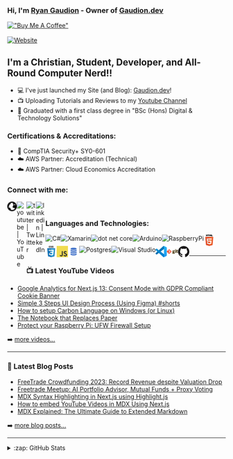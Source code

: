 ### Hi, I'm [Ryan Gaudion][linkedin] - Owner of [Gaudion.dev][website]


[!["Buy Me A Coffee"](https://www.buymeacoffee.com/assets/img/custom_images/orange_img.png)](https://www.buymeacoffee.com/ryangaudion)
</br>
</br>
[![Website](https://img.shields.io/website?label=Gaudion.Dev&style=for-the-badge&url=https%3A%2F%2Fgaudion.dev)](https://gaudion.dev)

## I'm a Christian, Student, Developer, and All-Round Computer Nerd!!

- 💻 I've just launched my Site (and Blog): [Gaudion.dev][website]!
- 📺 Uploading Tutorials and Reviews to my [Youtube Channel][youtube]
- 🌱 Graduated with a first class degree in "BSc (Hons) Digital & Technology Solutions"

### Certifications & Accreditations:
- 🔐 CompTIA Security+ SY0-601
- ☁️ AWS Partner: Accreditation (Technical)
- ☁️ AWS Partner: Cloud Economics Accreditation


### Connect with me:

[<img align="left" alt="everybitelectronics.com" width="22px" src="https://raw.githubusercontent.com/iconic/open-iconic/master/svg/globe.svg" />][website]
[<img align="left" alt="youtube | YouTube" width="22px" src="https://cdn.jsdelivr.net/npm/simple-icons@v3/icons/youtube.svg" />][youtube]
[<img align="left" alt="twitter | Twitter" width="22px" src="https://cdn.jsdelivr.net/npm/simple-icons@v3/icons/twitter.svg" />][twitter]
[<img align="left" alt="linkedin | LinkedIn" width="22px" src="https://cdn.jsdelivr.net/npm/simple-icons@v3/icons/linkedin.svg" />][linkedin]

<br />

### Languages and Technologies:

[<img align="left" alt="C#" height="26px" src="https://seeklogo.com/images/C/c-sharp-c-logo-02F17714BA-seeklogo.com.png" />][esp32playlist]
[<img align="left" alt="Xamarin" height="26px" src="https://seeklogo.com/images/X/xamarin-logo-348B1EB629-seeklogo.com.png" />][esp32playlist]
[<img align="left" alt="dot net core" height="26px" src="https://upload.wikimedia.org/wikipedia/commons/thumb/e/ee/.NET_Core_Logo.svg/1200px-.NET_Core_Logo.svg.png" />][esp32playlist]
[<img align="left" alt="Arduino" height="26px" src="https://brandslogos.com/wp-content/uploads/images/large/arduino-logo-1.png" />][esp32playlist]
[<img align="left" alt="RaspberryPi" height="26px" src="https://www.raspberrypi.org/wp-content/uploads/2011/10/Raspi-PGB001.png" />][raspberrypiplaylist]
[<img align="left" alt="HTML" height="26px" src="https://raw.githubusercontent.com/github/explore/80688e429a7d4ef2fca1e82350fe8e3517d3494d/topics/html/html.png" />][esp32playlist]
[<img align="left" alt="CSS" height="26px" src="https://raw.githubusercontent.com/github/explore/80688e429a7d4ef2fca1e82350fe8e3517d3494d/topics/css/css.png" />][esp32playlist]
[<img align="left" alt="JavaScript" height="26px" src="https://raw.githubusercontent.com/github/explore/80688e429a7d4ef2fca1e82350fe8e3517d3494d/topics/javascript/javascript.png" />][esp32playlist]
[<img align="left" alt="SQL" height="26px" src="https://raw.githubusercontent.com/github/explore/80688e429a7d4ef2fca1e82350fe8e3517d3494d/topics/sql/sql.png" />][esp32playlist]
[<img align="left" alt="Postgres" height="26px" src="https://upload.wikimedia.org/wikipedia/commons/thumb/2/29/Postgresql_elephant.svg/1200px-Postgresql_elephant.svg.png" />][esp32playlist]
[<img align="left" alt="Visual Studio" height="26px" src="https://1000logos.net/wp-content/uploads/2020/08/Visual-Studio-Logo.png" />][esp32playlist]
[<img align="left" alt="Visual Studio Code" height="26px" src="https://raw.githubusercontent.com/github/explore/80688e429a7d4ef2fca1e82350fe8e3517d3494d/topics/visual-studio-code/visual-studio-code.png" />][esp32playlist]
[<img align="left" alt="Git" height="26px" src="https://raw.githubusercontent.com/github/explore/80688e429a7d4ef2fca1e82350fe8e3517d3494d/topics/git/git.png" />][esp32playlist]
[<img align="left" alt="GitHub" height="26px" src="https://raw.githubusercontent.com/github/explore/78df643247d429f6cc873026c0622819ad797942/topics/github/github.png" />][esp32playlist]

<br />
<br />

---

### 📺 Latest YouTube Videos

<!-- YOUTUBE:START -->
- [Google Analytics for Next.js 13: Consent Mode with GDPR Compliant Cookie Banner](https://www.youtube.com/watch?v=DJMTWuz2ksk)
- [Simple 3 Steps UI Design Process &lpar;Using Figma&rpar; #shorts](https://www.youtube.com/watch?v=3E-KCa-s0nU)
- [How to setup Carbon Language on Windows &lpar;or Linux&rpar;](https://www.youtube.com/watch?v=AaZUJUbXrQ8)
- [The Notebook that Replaces Paper](https://www.youtube.com/watch?v=uNwogRZA-9g)
- [Protect your Raspberry Pi: UFW Firewall Setup](https://www.youtube.com/watch?v=7FEyBQvO--Y)
<!-- YOUTUBE:END -->

➡️ [more videos...][youtube]

---

### 📕 Latest Blog Posts

<!-- BLOG-POST-LIST:START -->
- [FreeTrade Crowdfunding 2023: Record Revenue despite Valuation Drop](https://gaudion.dev/blog/freetrade-meetup-june-2023)
- [Freetrade Meetup: AI Portfolio Advisor, Mutual Funds + Proxy Voting](https://gaudion.dev/blog/freetrade-meetup-may-2023)
- [MDX Syntax Highlighting in Next.js using Highlight.js](https://gaudion.dev/blog/mdx-syntax-highlighting)
- [How to embed YouTube Videos in MDX Using Next.js](https://gaudion.dev/blog/mdx-youtube-embed)
- [MDX Explained: The Ultimate Guide to Extended Markdown](https://gaudion.dev/blog/what-is-mdx)
<!-- BLOG-POST-LIST:END -->

➡️ [more blog posts...](https://gaudion.dev/)

---


<details>
  <summary>:zap: GitHub Stats</summary>

  <img align="left" alt="Ryan's GitHub Stats" src="https://github-readme-stats.codestackr.vercel.app/api?username=RyanGaudion&show_icons=true&hide_border=true&theme=dark" />

</details>

[website]: https://www.gaudion.dev/
[youtube]: https://www.youtube.com/channel/UCbxm4-qhyXWXYk4w5Tr1pkw
[twitter]: https://twitter.com/Ryan_Gaudion
[linkedin]: https://uk.linkedin.com/in/ryan-gaudion-a2a95b175
[raspberrypiplaylist]: https://www.youtube.com/watch?v=anQgEc13wus&list=PLzMQZEg71OYarL_ZKhxnP6oui8tvODa4R
[esp32playlist]: https://www.youtube.com/watch?v=Z4mN9u93sWA&list=PLzMQZEg71OYY6BV9w1_Ti-kBOxE5J7syC
